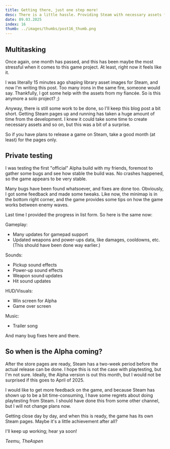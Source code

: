 ```yaml
---
title: Getting there, just one step more!
desc: There is a little hassle. Providing Steam with necessary assets for the store page has taken surprisingly more time than anticipated. Bug fixes and tweaking have been done in multiple layers, and releasing Alpha is even closer!
date: 09.03.2025
index: 16
thumb: ../images/thumbs/post16_thumb.png
---
```


## Multitasking

Once again, one month has passed, and this has been maybe the most stressful when it comes to this game project. At least, right now it feels like it. 

I was literally 15 minutes ago shaping library asset images for Steam, and now I'm writing this post. Too many irons in the same fire, someone would say.
Thankfully, I got some help with the assets from my fiancée. So is this anymore a solo project? ;)

Anyway, there is still some work to be done, so I'll keep this blog post a bit short.
Getting Steam pages up and running has taken a huge amount of time from the development. I knew it could take some time to create necessary assets and so on, but this was a bit of a surprise.

So if you have plans to release a game on Steam, take a good month (at least) for the pages only.

## Private testing

I was testing the first "official" Alpha build with my friends, foremost to gather some bugs and see how stable the build was. No crashes happened, so the game appears to be very stable.

Many bugs have been found whatsoever, and fixes are done too. Obviously, I got some feedback and made some tweaks. Like now, the minimap is in the bottom right corner, and the game provides some tips on how the game works between enemy waves.

Last time I provided the progress in list form. So here is the same now:

Gameplay:
- Many updates for gamepad support
- Updated weapons and power-ups data, like damages, cooldowns, etc. (This should have been done way earlier.)

Sounds:
- Pickup sound effects
- Power-up sound effects
- Weapon sound updates
- Hit sound updates

HUD/Visuals:
- Win screen for Alpha
- Game over screen

Music:
- Trailer song

And many bug fixes here and there.

## So when is the Alpha coming?

After the store pages are ready, Steam has a two-week period before the actual release can be done. I hope this is not the case with playtesting, but I'm not sure.
Ideally, the Alpha version is out this month, but I would not be surprised if this goes to April of 2025.

I would like to get more feedback on the game, and because Steam has shown up to be a bit time-consuming, I have some regrets about doing playtesting from Steam. I should have done this from some other channel, but I will not change plans now.

Getting close day by day, and when this is ready, the game has its own Steam pages.
Maybe it's a little achievement after all?

I'll keep up working; hear ya soon!

_Teemu, TheAspen_